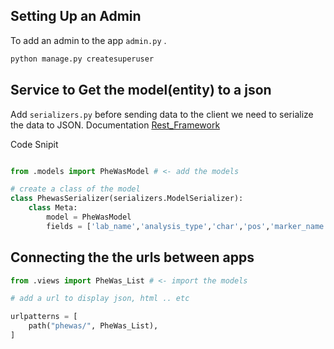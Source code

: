 ## Setting Up an Admin 

To add an admin to the app ```admin.py``` .
```python
python manage.py createsuperuser
```

## Service to Get the model(entity) to a json

Add ```serializers.py``` before sending data to the client we need to serialize the data to JSON.
Documentation
[Rest_Framework](https://www.django-rest-framework.org/)

Code Snipit
```python

from .models import PheWasModel # <- add the models

# create a class of the model
class PhewasSerializer(serializers.ModelSerializer):
    class Meta:
        model = PheWasModel
        fields = ['lab_name','analysis_type','char','pos','marker_name','rsid','ref','alt','effect', 'analysis_efect', 'var','direction', 'std_err', 'gene', 'log_p', 'p']
```

## Connecting the the urls between apps  

```python
from .views import PheWas_List # <- import the models

# add a url to display json, html .. etc

urlpatterns = [
    path("phewas/", PheWas_List), 
]
```
